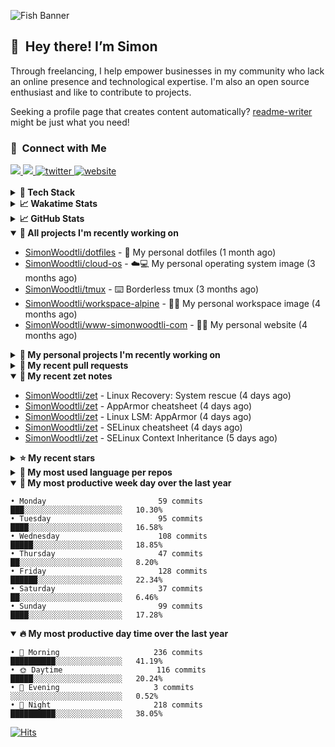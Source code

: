 ![Fish Banner](assets/fish.webp)

## 👋 &nbsp;Hey there! I’m Simon

Through freelancing, I help empower businesses in my community who lack
an online presence and technological expertise. I'm also an open source
enthusiast and like to contribute to projects.

Seeking a profile page that creates content automatically?
[readme-writer] might be just what you need!

### 🤝 &nbsp;Connect with Me

<div align="left">
<a href="https://linkedin.com/in/simonwoodtli" target="_blank">
<img src="https://img.shields.io/badge/linkedin-1E77B5?style=for-the-badge&logo=linkedin&logoColor=white alt=linkedin" />
</a>
<a href="https://github.com/simonwoodtli" target="_blank">
<img src="https://img.shields.io/badge/github-24292E?style=for-the-badge&logo=github&logoColor=white alt=github" />
</a>
<a href="https://twitter.com/simonwoodtlidev" target="_blank">
<img src="https://img.shields.io/badge/twitter-26a7de?style=for-the-badge&logo=twitter&logoColor=white" alt="twitter"/>
</a>
<a href="https://simonwoodtli.com" target="_blank">
<img src="https://img.shields.io/badge/website-E2925F?style=for-the-badge&logo=google-chrome&logoColor=white" alt="website"/>
</a>
</div>
<br/>


<details>
  <summary><b>🧰 Tech Stack</b></summary>
  <div align="center">
  <a href="https://skillicons.dev" target="_blank">
  <img src="https://skillicons.dev/icons?i=js,html,css,bash,python,go,postgresql,docker,vim,linux" alt="JavaScript, HTML, CSS, Bash, Python, Go, PostgreSQL, Docker, Vim,
  Linux">
  </a>
  </div>
</details>

<details>
  <summary><b>📈 Wakatime Stats</b></summary>
  <p align="center"><a href="https://wakatime.com/@SimonWoodtli">
  <img align="center" width="400" height="300" src="https://wakatime.com/share/@SimonWoodtli/7761bcef-e104-47d9-912a-dfd6bf08868b.svg" />
  </a>
  <a href="https://wakatime.com/@SimonWoodtli">
  <img align="center" width="400" height="300" src="https://wakatime.com/share/@SimonWoodtli/341953df-6a40-47b7-8220-ace4eabe0a17.svg" />
  </a></p>

  <h4><b>💬 I've been working with the following languages over the last 7 days</b></h4>

```
• Markdown                       11 hrs 4 mins                  ██████████████████████░░░   89.48%
• conf                           26 mins                        █░░░░░░░░░░░░░░░░░░░░░░░░   3.61%
• Bash                           22 mins                        █░░░░░░░░░░░░░░░░░░░░░░░░   3.05%
• Text                           11 mins                        ░░░░░░░░░░░░░░░░░░░░░░░░░   1.56%
• sh                             6 mins                         ░░░░░░░░░░░░░░░░░░░░░░░░░   0.87%
• YAML                           6 mins                         ░░░░░░░░░░░░░░░░░░░░░░░░░   0.85%
• HTML                           2 mins                         ░░░░░░░░░░░░░░░░░░░░░░░░░   0.31%
• mail                           1 min                          ░░░░░░░░░░░░░░░░░░░░░░░░░   0.19%
• Other                          0 secs                         ░░░░░░░░░░░░░░░░░░░░░░░░░   0.09%
```

  <h4>👷 I've been working on the following projects over the last 7 days</h4>

```
• Unknown Project                10 hrs 27 mins                 █████████████████████░░░░   84.51%
• zet                            1 hr 31 mins                   ███░░░░░░░░░░░░░░░░░░░░░░   12.34%
• dotfiles                       16 mins                        █░░░░░░░░░░░░░░░░░░░░░░░░   2.23%
• cloud-os                       6 mins                         ░░░░░░░░░░░░░░░░░░░░░░░░░   0.93%
```

  <h4><b>🛠️ I've been working with the following editors over the last 7 days</b></h4>

```
• Vim                            12 hrs 22 mins                 █████████████████████████   100%
```

  <h4><b>💻 I've been working with the following operating systems over the last 7 days</b></h4>

```
• Linux                          12 hrs 22 mins                 █████████████████████████   100%
```

</details>

<details>
  <summary><b>📈 GitHub Stats</b></summary>
  <div align="center">
  <a href="https://github.com/anuraghazra/github-readme-stats"> 
  <img src="https://github-readme-stats.vercel.app/api?username=simonwoodtli&theme=onedark&show_icons=true&hide_rank=true&custom_title=Stats&count_private=true&hide_border=true&hide=issues&line_height=24&bg_color=0d1117" alt="Github Stats">
  <img src="https://github-readme-stats.vercel.app/api/top-langs/?username=simonwoodtli&layout=compact&theme=onedark&count_private=true&hide_border=true&bg_color=0d1117" alt="Top Langs">
  </a>
  </div>
</details>

<details open="">
  <summary><b>👷 All projects I'm recently working on</b></summary>

* [SimonWoodtli/dotfiles](https://github.com/SimonWoodtli/dotfiles) - 🏡 My personal dotfiles (1 month ago)
* [SimonWoodtli/cloud-os](https://github.com/SimonWoodtli/cloud-os) - ☁️💻 My personal operating system image (3 months ago)
* [SimonWoodtli/tmux](https://github.com/SimonWoodtli/tmux) - ⌨️ Borderless tmux (3 months ago)
* [SimonWoodtli/workspace-alpine](https://github.com/SimonWoodtli/workspace-alpine) - 🤖🐳 My personal workspace image (4 months ago)
* [SimonWoodtli/www-simonwoodtli-com](https://github.com/SimonWoodtli/www-simonwoodtli-com) - 👨‍💻 My personal website (4 months ago)

</details>
<details>
  <summary><b>🌱 My personal projects I'm recently working on</b></summary>

* [SimonWoodtli/dotfiles](https://github.com/SimonWoodtli/dotfiles) - 🏡 My personal dotfiles (1 month ago)
* [SimonWoodtli/cloud-os](https://github.com/SimonWoodtli/cloud-os) - ☁️💻 My personal operating system image (3 months ago)
* [SimonWoodtli/tmux](https://github.com/SimonWoodtli/tmux) - ⌨️ Borderless tmux (3 months ago)
* [SimonWoodtli/workspace-alpine](https://github.com/SimonWoodtli/workspace-alpine) - 🤖🐳 My personal workspace image (4 months ago)
* [SimonWoodtli/www-simonwoodtli-com](https://github.com/SimonWoodtli/www-simonwoodtli-com) - 👨‍💻 My personal website (4 months ago)

</details>
<details>
  <summary><b>🔨 My recent pull requests</b></summary>

* [feat: add wireguard-generate-keys script](https://github.com/SimonWoodtli/dotfiles-old/pull/14) on [SimonWoodtli/dotfiles-old](https://github.com/SimonWoodtli/dotfiles-old) (21 months ago)
* [feat: add video-to-gif script](https://github.com/SimonWoodtli/dotfiles-old/pull/13) on [SimonWoodtli/dotfiles-old](https://github.com/SimonWoodtli/dotfiles-old) (21 months ago)
* [feat: add spoof-mac-linux script](https://github.com/SimonWoodtli/dotfiles-old/pull/12) on [SimonWoodtli/dotfiles-old](https://github.com/SimonWoodtli/dotfiles-old) (21 months ago)
* [feat: add sp-tmux script](https://github.com/SimonWoodtli/dotfiles-old/pull/11) on [SimonWoodtli/dotfiles-old](https://github.com/SimonWoodtli/dotfiles-old) (21 months ago)
* [feat: add sp script](https://github.com/SimonWoodtli/dotfiles-old/pull/10) on [SimonWoodtli/dotfiles-old](https://github.com/SimonWoodtli/dotfiles-old) (21 months ago)

</details>
<details open="">
  <summary><b>📝 My recent zet notes</b></summary>

* [SimonWoodtli/zet](https://github.com/SimonWoodtli/zet/tree/6a85429d7a9045e11f01455134b8c8f3d1b637bd/20240604183007) - Linux Recovery: System rescue (4 days ago)
* [SimonWoodtli/zet](https://github.com/SimonWoodtli/zet/tree/87b3098a0e134d89c2e97c484bf7cf283e9d1478/20240604131658) - AppArmor cheatsheet (4 days ago)
* [SimonWoodtli/zet](https://github.com/SimonWoodtli/zet/tree/1a44e3a3a7bb90e08f57b7df7df4db5e3220dd42/20240604131004) - Linux LSM: AppArmor (4 days ago)
* [SimonWoodtli/zet](https://github.com/SimonWoodtli/zet/tree/528443772a121ac9eae4dadea40a0c85be9eea7b/20240603205157) - SELinux cheatsheet (4 days ago)
* [SimonWoodtli/zet](https://github.com/SimonWoodtli/zet/tree/aadce80214b95dcfa4992ce9ad0c5128a6538fb6/20240603210010) - SELinux Context Inheritance (5 days ago)

</details>
<details>
  <summary><b>⭐ My recent stars</b></summary>

* [chmln/sd](https://github.com/chmln/sd) - Intuitive find & replace CLI (sed alternative) (2 weeks ago)
* [chriscrowe/docker-pihole-unbound](https://github.com/chriscrowe/docker-pihole-unbound) - Run Pi-Hole + Unbound on Docker (2 weeks ago)
* [dsprenkels/sss-cli](https://github.com/dsprenkels/sss-cli) - Command line program for secret-sharing strings (1 month ago)
* [turnkeylinux-apps/openldap](https://github.com/turnkeylinux-apps/openldap) - OpenLDAP - Open Source Directory Services (3 months ago)
* [simple-login/app](https://github.com/simple-login/app) - The SimpleLogin back-end and web app (4 months ago)

</details>
<details>
  <summary><b>💬 My most used language per repos</b></summary>

```
• Shell                          16 repos                       ███████████████████░░░░░░   76.19%
• JavaScript                     1 repo                         █░░░░░░░░░░░░░░░░░░░░░░░░   4.76%
• CSS                            2 repos                        ██░░░░░░░░░░░░░░░░░░░░░░░   9.52%
• Nix                            1 repo                         █░░░░░░░░░░░░░░░░░░░░░░░░   4.76%
• HTML                           1 repo                         █░░░░░░░░░░░░░░░░░░░░░░░░   4.76%
```

</details>
<details open="">
  <summary><b>📆 My most productive week day over the last year</b></summary>

```
• Monday                         59 commits                     ███░░░░░░░░░░░░░░░░░░░░░░   10.30%
• Tuesday                        95 commits                     ████░░░░░░░░░░░░░░░░░░░░░   16.58%
• Wednesday                      108 commits                    █████░░░░░░░░░░░░░░░░░░░░   18.85%
• Thursday                       47 commits                     ██░░░░░░░░░░░░░░░░░░░░░░░   8.20%
• Friday                         128 commits                    ██████░░░░░░░░░░░░░░░░░░░   22.34%
• Saturday                       37 commits                     ██░░░░░░░░░░░░░░░░░░░░░░░   6.46%
• Sunday                         99 commits                     ████░░░░░░░░░░░░░░░░░░░░░   17.28%
```

</details>
<details open="">
  <summary><b>🔥 My most productive day time over the last year</b></summary>

```
• 🌅 Morning                     236 commits                    ██████████░░░░░░░░░░░░░░░   41.19%
• 🌞 Daytime                     116 commits                    █████░░░░░░░░░░░░░░░░░░░░   20.24%
• 🌇 Evening                     3 commits                      ░░░░░░░░░░░░░░░░░░░░░░░░░   0.52%
• 🌃 Night                       218 commits                    ██████████░░░░░░░░░░░░░░░   38.05%
```

</details>

[![Hits](https://hits.seeyoufarm.com/api/count/incr/badge.svg?url=https%3A%2F%2Fgithub.com%2Fsimonwoodtli&count_bg=%23689D6A&title_bg=%23282828&icon=&icon_color=%23E7E7E7&title=views+%28today+%2F+total%29&edge_flat=false)](https://hits.seeyoufarm.com)

[readme-writer]: <https://github.com/SimonWoodtli/readme-writer>
